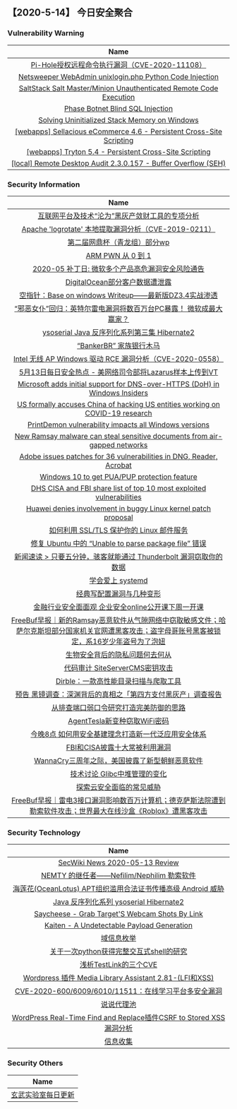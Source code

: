 
 ##   【2020-5-14】 今日安全聚合


###  						       							Vulnerability Warning

|                             Name                             |
| :----------------------------------------------------------: |
|[Pi-Hole授权远程命令执行漏洞（CVE-2020-11108）](https://www.seebug.org/vuldb/ssvid-98230)|
|[Netsweeper WebAdmin unixlogin.php Python Code Injection](https://cxsecurity.com/issue/WLB-2020050121)|
|[SaltStack Salt Master/Minion Unauthenticated Remote Code Execution](https://cxsecurity.com/issue/WLB-2020050119)|
|[Phase Botnet Blind SQL Injection](https://cxsecurity.com/issue/WLB-2020050117)|
|[Solving Uninitialized Stack Memory on Windows](https://msrc-blog.microsoft.com/2020/05/13/solving-uninitialized-stack-memory-on-windows/)|
|[[webapps] Sellacious eCommerce 4.6 - Persistent Cross-Site Scripting](https://www.exploit-db.com/exploits/48467)|
|[[webapps] Tryton 5.4 - Persistent Cross-Site Scripting](https://www.exploit-db.com/exploits/48466)|
|[[local] Remote Desktop Audit 2.3.0.157 - Buffer Overflow (SEH)](https://www.exploit-db.com/exploits/48465)|

### 						        							Security Information
|                             Name                                    |
| :----------------------------------------------------------: |
|[互联网平台及技术“沦为”黑灰产敛财工具的专项分析](https://www.anquanke.com/post/id/204964)|
|[Apache 'logrotate' 本地提取漏洞分析（CVE-2019-0211）](https://www.anquanke.com/post/id/205159)|
|[第二届网鼎杯（青龙组）部分wp](https://www.anquanke.com/post/id/204856)|
|[ARM PWN 从 0 到 1](https://www.anquanke.com/post/id/204913)|
|[2020-05 补丁日: 微软多个产品高危漏洞安全风险通告](https://www.anquanke.com/post/id/205179)|
|[DigitalOcean部分客户数据遭泄露](https://www.anquanke.com/post/id/204990)|
|[空指针：Base on windows Writeup——最新版DZ3.4实战渗透](https://www.anquanke.com/post/id/205145)|
|[“邪恶女仆”回归：英特尔雷电漏洞将数百万台PC暴露！ 微软成最大赢家？](https://www.anquanke.com/post/id/205168)|
|[ysoserial Java 反序列化系列第三集 Hibernate2](https://www.anquanke.com/post/id/205113)|
|[“BankerBR” 家族银行木马](https://www.anquanke.com/post/id/205079)|
|[Intel 无线 AP Windows 驱动 RCE 漏洞分析（CVE-2020-0558）](https://www.anquanke.com/post/id/204517)|
|[5月13日每日安全热点 - 美网络司令部将Lazarus样本上传到VT](https://www.anquanke.com/post/id/205101)|
|[Microsoft adds initial support for DNS-over-HTTPS (DoH) in Windows Insiders](https://www.zdnet.com/article/microsoft-adds-initial-support-for-dns-over-https-doh-in-windows-insiders/#ftag=RSSbaffb68)|
|[US formally accuses China of hacking US entities working on COVID-19 research](https://www.zdnet.com/article/us-formally-accuses-china-of-hacking-us-entities-working-on-covid-19-research/#ftag=RSSbaffb68)|
|[PrintDemon vulnerability impacts all Windows versions](https://www.zdnet.com/article/printdemon-vulnerability-impacts-all-windows-versions/#ftag=RSSbaffb68)|
|[New Ramsay malware can steal sensitive documents from air-gapped networks](https://www.zdnet.com/article/new-ramsay-malware-can-steal-sensitive-documents-from-air-gapped-networks/#ftag=RSSbaffb68)|
|[Adobe issues patches for 36 vulnerabilities in DNG, Reader, Acrobat](https://www.zdnet.com/article/adobe-issues-patches-for-36-vulnerabilities-in-dng-reader-acrobat/#ftag=RSSbaffb68)|
|[Windows 10 to get PUA/PUP protection feature](https://www.zdnet.com/article/windows-10-to-get-puapup-protection-feature/#ftag=RSSbaffb68)|
|[DHS CISA and FBI share list of top 10 most exploited vulnerabilities](https://www.zdnet.com/article/dhs-cisa-and-fbi-share-list-of-top-10-most-exploited-vulnerabilities/#ftag=RSSbaffb68)|
|[Huawei denies involvement in buggy Linux kernel patch proposal](https://www.zdnet.com/article/huawei-denies-involvement-in-buggy-linux-kernel-patch-proposal/#ftag=RSSbaffb68)|
|[如何利用 SSL/TLS 保护你的 Linux 邮件服务](https://linux.cn/article-12217-1.html?utm_source=rss&utm_medium=rss)|
|[修复 Ubuntu 中的 “Unable to parse package file” 错误](https://linux.cn/article-12216-1.html?utm_source=rss&utm_medium=rss)|
|[新闻速读 &gt; 只要五分钟，骇客就能通过 Thunderbolt 漏洞窃取你的数据](https://linux.cn/article-12215-1.html?utm_source=rss&utm_medium=rss)|
|[学会爱上 systemd](https://linux.cn/article-12214-1.html?utm_source=rss&utm_medium=rss)|
|[经典写配置漏洞与几种变形](https://www.freebuf.com/vuls/236655.html)|
|[金融行业安全面面观  企业安全online公开课下周一开课](https://www.freebuf.com/open/236613.html)|
|[FreeBuf早报｜新的Ramsay恶意软件从气隙网络中窃取敏感文件；哈萨尔克斯坦部分国家机关官网遭黑客攻击；盗字母哥账号黑客被锁定，系16岁少年盗号为了泡妞](https://www.freebuf.com/news/236683.html)|
|[生物安全背后的隐私问题何去何从](https://www.freebuf.com/articles/database/233468.html)|
|[代码审计  SiteServerCMS密钥攻击](https://www.freebuf.com/vuls/234549.html)|
|[Dirble：一款高性能目录扫描与爬取工具](https://www.freebuf.com/sectool/233627.html)|
|[预告  黑镜调查：深渊背后的真相之「第四方支付黑灰产」调查报告](https://www.freebuf.com/articles/paper/235129.html)|
|[从排查端口弱口令研究打造完美防御的思路](https://www.freebuf.com/articles/es/233403.html)|
|[AgentTesla新变种窃取WiFi密码](https://www.freebuf.com/articles/others-articles/234418.html)|
|[今晚8点  如何用安全基建理念打造新一代泛应用安全体系](https://www.freebuf.com/open/236551.html)|
|[FBI和CISA披露十大常被利用漏洞](https://www.freebuf.com/news/236564.html)|
|[WannaCry三周年之际，美国披露了新型朝鲜恶意软件](https://www.freebuf.com/news/236555.html)|
|[技术讨论  Glibc中堆管理的变化](https://www.freebuf.com/articles/system/234219.html)|
|[探索云安全面临的常见威胁](https://www.freebuf.com/articles/network/234582.html)|
|[FreeBuf早报｜雷电3接口漏洞影响数百万计算机；德克萨斯法院遭到勒索软件攻击；世界最大在线沙盒《Roblox》遭黑客攻击](https://www.freebuf.com/news/236533.html)|

### 						        							Security  Technology
|                             Name                                    |
| :----------------------------------------------------------: |
|[SecWiki News 2020-05-13 Review](http://www.sec-wiki.com/?2020-05-13)|
|[NEMTY 的继任者——Nefilim/Nephilim 勒索软件](https://paper.seebug.org/1201/)|
|[海莲花(OceanLotus) APT组织滥用合法证书传播高级 Android 威胁](https://paper.seebug.org/1200/)|
|[Java 反序列化系列 ysoserial Hibernate2](https://paper.seebug.org/1199/)|
|[Saycheese - Grab Target'S Webcam Shots By Link](http://www.kitploit.com/2020/05/saycheese-grab-targets-webcam-shots-by.html)|
|[Kaiten - A Undetectable Payload Generation](http://www.kitploit.com/2020/05/kaiten-undetectable-payload-generation.html)|
|[域信息枚举](http://xz.aliyun.com/t/7724)|
|[关于一次python获得完整交互式shell的研究](http://xz.aliyun.com/t/7721)|
|[浅析TestLink的三个CVE](http://xz.aliyun.com/t/7719)|
|[Wordpress 插件 Media Library Assistant 2.81-(LFI和XSS)](http://xz.aliyun.com/t/7722)|
|[CVE-2020-600/6009/6010/11511：在线学习平台多安全漏洞](http://xz.aliyun.com/t/7720)|
|[说说代理池](http://xz.aliyun.com/t/7718)|
|[WordPress Real-Time Find and Replace插件CSRF to Stored XSS漏洞分析](http://xz.aliyun.com/t/7717)|
|[信息收集](http://xz.aliyun.com/t/7715)|

### 						        							Security  Others
|                             Name                                    |
| :----------------------------------------------------------: |
|[玄武实验室每日更新](https://weibo.com/p/1006065582522936/wenzhang?from=page_100606_profile&wvr=6&mod=wenzhangmore)|

